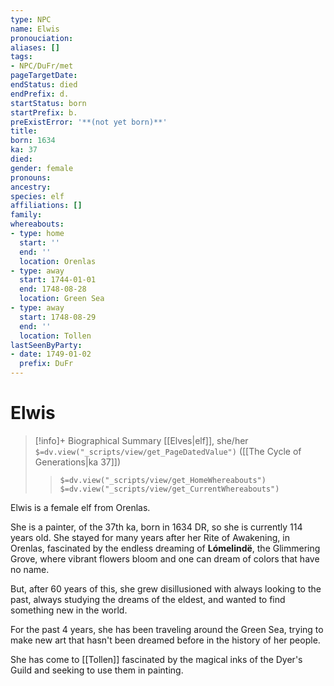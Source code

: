 ```yaml
---
type: NPC
name: Elwis
pronouciation:
aliases: []
tags:
- NPC/DuFr/met
pageTargetDate:
endStatus: died
endPrefix: d.
startStatus: born
startPrefix: b.
preExistError: '**(not yet born)**'
title:
born: 1634
ka: 37
died:
gender: female
pronouns:
ancestry:
species: elf
affiliations: []
family:
whereabouts:
- type: home
  start: ''
  end: ''
  location: Orenlas
- type: away
  start: 1744-01-01
  end: 1748-08-28
  location: Green Sea
- type: away
  start: 1748-08-29
  end: ''
  location: Tollen
lastSeenByParty:
- date: 1749-01-02
  prefix: DuFr
---
```

# Elwis
>[!info]+ Biographical Summary
>[[Elves|elf]], she/her
>`$=dv.view("_scripts/view/get_PageDatedValue")` ([[The Cycle of Generations|ka 37]])
>> `$=dv.view("_scripts/view/get_HomeWhereabouts")`
>> `$=dv.view("_scripts/view/get_CurrentWhereabouts")`

Elwis is a female elf from Orenlas. 

She is a painter, of the 37th ka, born in 1634 DR, so she is currently 114 years old. She stayed for many years after her Rite of Awakening, in Orenlas, fascinated by the endless dreaming of **Lómelindë**, the Glimmering Grove, where vibrant flowers bloom and one can dream of colors that have no name. 

But, after 60 years of this, she grew disillusioned with always looking to the past, always studying the dreams of the eldest, and wanted to find something new in the world. 

For the past 4 years, she has been traveling around the Green Sea, trying to make new art that hasn't been dreamed before in the history of her people. 

She has come to [[Tollen]] fascinated by the magical inks of the Dyer's Guild and seeking to use them in painting. 

